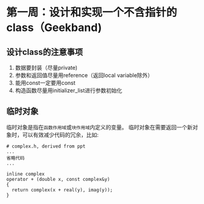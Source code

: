 # 第一周：设计和实现一个不含指针的class（Geekband)

## 设计class的注意事项
1. 数据要封装（尽量private)
2. 参数和返回值尽量用reference（返回local variable除外）
3. 能用const一定要用const
4. 构造函数尽量用initializer_list进行参数初始化

## 临时对象
临时对象是指在`函数作用域`或`块作用域`内定义的变量。
临时对象在需要返回一个新对象时，可以有效减少代码的冗余，比如:
```
# complex.h, derived from ppt
...
省略代码
...

inline complex
operator + (double x, const complex&y) 
{
  return complex(x + real(y), imag(y));
}

```
